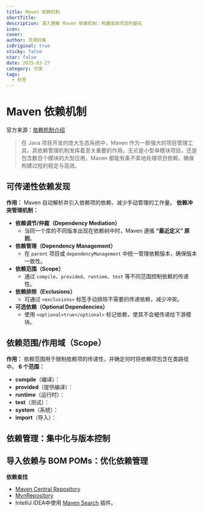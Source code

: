 ```yaml
---
title: Maven 依赖机制
shortTitle: 
description: 深入理解 Maven 依赖机制：构建高效项目的基石
icon: 
cover: 
author: 流浪码客
isOriginal: true
sticky: false
star: false
date: 2025-03-27
category: 分类
tags:
  - 标签
---
```

# Maven 依赖机制
官方来源：[依赖机制介绍](https://maven.apache.org/guides/introduction/introduction-to-dependency-mechanism.html)
> 在 Java 项目开发的庞大生态系统中，Maven 作为一款强大的项目管理工具，其依赖管理机制发挥着至关重要的作用。无论是小型单模块项目，还是包含数百个模块的大型应用，Maven 都能有条不紊地处理项目依赖，确保构建过程的稳定与高效。
## 可传递性依赖发现
**作用：** Maven 自动解析并引入依赖项的依赖，减少手动管理的工作量。
**依赖冲突管理机制：**
* **依赖调节/仲裁（Dependency Mediation）**
	* 当同一个库的不同版本出现在依赖树中时，Maven 遵循 **“最近定义” 原则**。
* **依赖管理（Dependency Management）**
	* 在 `parent` 项目或 `dependencyManagement` 中统一管理依赖版本，确保版本一致性。
* **依赖范围（Scope）**
	* 通过 `compile`、`provided`、`runtime`、`test` 等不同范围控制依赖的传递性。
* **依赖排除（Exclusions）**
	* 可通过 `<exclusions>` 标签手动排除不需要的传递依赖，减少冲突。
* **可选依赖（Optional Dependencies）**
	* 使用 `<optional>true</optional>` 标记依赖，使其不会被传递给下游模块。
## 依赖范围/作用域（Scope）
**作用：** 依赖范围用于限制依赖项的传递性，并确定何时将依赖项包含在类路径中。
**6 个范围：**
* **compile**（编译）：
* **provided**（提供编译）：
* **runtime**（运行时）：
* **test**（测试）：
* **system**（系统）：
* **import**（导入）：
## 依赖管理：集中化与版本控制



## 导入依赖与 BOM POMs：优化依赖管理

**依赖查找**
- [Maven Central Repository](https://search.maven.org/)
- [MvnRepository](https://mvnrepository.com/)
- IntelliJ IDEA中使用 [Maven Search](https://plugins.jetbrains.com/plugin/17170-maven-search) 插件。


